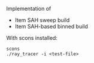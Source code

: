Implementation of 
  * Item SAH sweep build
  * Item SAH-based binned build

With scons installed:
```
scons
./ray_tracer -i <test-file>
```
